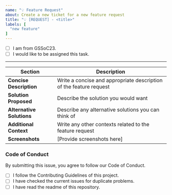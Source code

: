 ```yaml
---
name: "💡 Feature Request"
about: Create a new ticket for a new feature request
title: "💡 [REQUEST] - <title>"
labels: [
  "new feature"
]
---
```


- [ ] I am from GSSoC23.
- [ ] I would like to be assigned this task.
---

| Section                    | Description |
|----------------------------|-------------|
| **Concise Description**    |Write a concise and appropriate description of the feature request |
| **Solution Proposed**      |Describe the solution you would want|
| **Alternative Solutions**  |Describe any alternative solutions you can think of|
| **Additional Context**     |Write any other contexts related to the feature request|
| **Screenshots**            |[Provide screenshots here]|

### Code of Conduct

By submitting this issue, you agree to follow our Code of Conduct.

- [ ] I follow the Contributing Guidelines of this project.
- [ ] I have checked the current issues for duplicate problems.
- [ ] I have read the readme of this repository.
